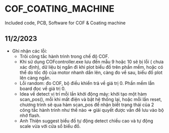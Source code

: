 # COF_COATING_MACHINE
Included code, PCB, Software for COF &amp; Coating machine

## 11/2/2023
- Ghi nhận các lỗi:
    - Trôi công tắc hành trình trong chế độ COF.
    - Khi sử dụng COFcontroller.exe lưu đến mẫu 9 hoặc 10 sẽ bị lỗi ( chưa xác định), dữ liệu bị ngắn đi khi plot biểu đồ trên phần mềm, hoặc có thể do tốc độ của motor nhanh dần lên, càng đo về sau, biểu đồ plot lên càng ngắn.
    - Lỗi random: đo COF, bộ điều khiển trả về giá trị 0. Phần mềm lẫn board đọc về giá trị 0.
    - Idea về detect vị trí mỗi lần khởi động máy: khởi tạo một hàm scan_pos(), mỗi khi mất điện và bật hệ thống lại, hoặc mỗi lần reset, chương trình sẽ qua hàm scan_pos để nhận biết trạng thái của 2 công tắc hành trình như thế nào => giải quyết được vấn đề lưu vào bộ nhớ flash.
    - Anh Thiện suggest biểu đồ tự động detect chiều cao và tự động scale vừa với cửa sổ biểu đồ.
